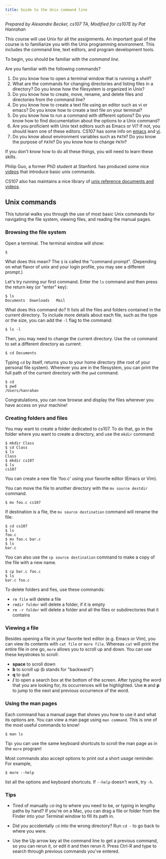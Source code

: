 ```yaml
---
title: Guide to the Unix command line
---
```


*Prepared by Alexandre Becker, cs107 TA, Modified for cs107E by Pat Hanrahan*

This course will use Unix for all the assignments. An important goal
of the course is to familiarize you with the Unix programming
environment. This includes the command line, text editors, and program
development tools.

To begin, you should be familiar with the *command line*.

Are you familiar with the following commands?

1. Do you know how to open a terminal window that is running a
   *shell*?
2. What are the commands for changing directories and listing files in a
   directory? Do you know how the filesystem is organized in Unix?
3. Do you know how to create, move, rename, and delete files and directories
   from the command line?
4. Do you know how to create a text file using an editor such as vi or emacs?
   Do you know how to create a text file on your terminal?
5. Do you know how to run a command with different options? Do you know how to
   find documentation about the options to a Unix command?
6. Are you proficient with Unix text editors such as Emacs or Vi? If not, you
   should learn one of these editors. CS107 has some info on
   [emacs](http://cs107.stanford.edu/guide/emacs.html) and
   [vi](http://cs107.stanford.edu/guide/vim.html).
7. Do you know about environment variables such as `PATH`?
   Do you know the purpose of `PATH`? Do you know how to change `PATH`?

If you don't know how to do all these things, you will need to learn these skills.

Philip Guo, a former PhD student at Stanford. has produced some nice
[videos](http://pgbovine.net/command-line-tutorial.htm) that introduce basic
unix commands.

CS107 also has maintains a nice library of [unix reference documents and videos](https://web.stanford.edu/class/archive/cs/cs107/cs107.1186/unixref/).

## Unix commands

This tutorial walks you through the use of most basic Unix commands for navigating the file system, viewing files, and reading the manual pages.

### Browsing the file system

Open a terminal. The terminal window will show:

    $

What does this mean? The `$` is called the "command prompt".
(Depending on what flavor of unix and your login profile,
you may see a different prompt.)

Let's try running our first command. 
Enter the `ls` command and then press the return key (or "enter" key):

    $ ls
    Documents  Downloads   Mail

What does this command do? It lists all the files and folders contained in the current directory. To include more details about each file, such as the type or the size, you can add the `-l` flag to the command:

    $ ls -l

Then, you may need to change the current directory. Use the `cd` command to set a different directory as current:

    $ cd Documents

Typing `cd` by itself, returns you to your home directory (the root
of your personal file system).
Wherever you are in the filesystem, 
you can print the full path of the current directory with the `pwd` command.

    $ cd
    $ pwd
    /Users/hanrahan
    
Congratulations, you can now browse and display the files 
wherever you have access on your machine!

### Creating folders and files

You may want to create a folder dedicated to cs107. 
To do that, go in the folder where you want to create a directory,
and use the `mkdir` command:

    $ mkdir Class
    $ cd Class
    $ ls
    Class
    $ mkdir cs107
    $ ls
    cs107

You can create a new file 'foo.c' using your favorite editor (Emacs or Vim). 

You can move the file to another directory with the `mv source destdir` command.

    $ mv foo.c cs107

If destination is a file, the `mv source destination` command will rename the file:

    $ cd cs107
    $ ls
    foo.c
    $ mv foo.c bar.c
    $ ls
    bar.c

You can also use the `cp source destination` command to make a copy of the file with a new name.

    $ cp bar.c foo.c
    $ ls
    bar.c foo.c

To delete folders and fies, use these commands:

+ `rm file` will delete a file
+ `rmdir folder` will delete a folder, if it is empty
+ `rm -r folder` will delete a folder and all the files or subdirectories that it contains

### Viewing a file

Besides opening a file in your favorite text editor (e.g. Emacs or Vim), 
you can view its contents with `cat file` or `more file`. 
Whereas  `cat` will print the entire file in one go,
`more` allows you to scroll up and down.
You can use these keystrokes to scroll:

+ __space__ to scroll down
+ __b__ to scroll up (b stands for "backward")
+ __q__ to quit
+ __/__ to open a search box at the bottom of the screen. After typing the word that you are looking for, its occurrences will be highlighted. Use __n__ and __p__ to jump to the next and previous occurrence of the word.

### Using the man pages

Each command has a manual page that shows you how to use it 
and what its options are.
You can view a man page using `man command`.
This is one of the most useful commands to know!

    $ man ls

Tip: you can use the same keyboard shortcuts to scroll the man page as in the `more` program!

Most commands also accept options to print out a short *usage* reminder.
For example,

    $ more --help

list all the options and keyboard shortcuts. 
If `--help` doesn't work, try `-h`.

### Tips

- Tired of manually `cd`-ing to where you need to be, or typing in
  lengthy paths by hand? If you're on a Mac, you can drag a file or
  folder from the Finder into your Terminal window to fill its path
  in.

- Did you accidentally `cd` into the wrong directory? Run `cd -` to go
  back to where you were.

- Use the Up arrow key at the command line to get a previous command,
  so you can rerun it, or edit it and then rerun it. Press Ctrl-R and
  type to search through previous commands you've entered.

